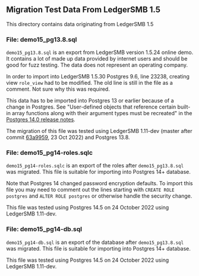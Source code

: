 
## Migration Test Data From LedgerSMB 1.5

This directory contains data originating from LedgerSMB 1.5

### File: demo15_pg13.8.sql

`demo15_pg13.8.sql` is an export from LedgerSMB version 1.5.24 online demo. It contains a lot of made up data provided by internet users and should be good for fuzz testing.  The data does not represent an operating company.

In order to import into LedgerSMB 1.5.30 Postgres 9.6, line 23238, creating view `role_view` had to be modified.  The old line is still in the file as a comment.  Not sure why this was required.

This data has to be imported into Postgres 13 or earlier because of a change in Postgres. See "User-defined objects that reference certain built-in array functions along with their argument types must be recreated"
in the [Postgres 14.0 release notes](https://www.postgresql.org/docs/release/14.0/).

The migration of this file was tested using LedgerSMB 1.11-dev (master after commit [63a9959](https://github.com/ledgersmb/LedgerSMB/commit/63a9959d9e15e5221b11e4aa41160089f1c33400), 23 Oct 2022) and Postgres 13.8.

### File: demo15_pg14-roles.sqlc

`demo15_pg14-roles.sqlc` is an export of the roles after `demo15_pg13.8.sql` was migrated. This file is suitable for importing into Postgres 14+ database.

Note that Postgres 14 changed password encryption defaults.  To import this file you may need to comment out the lines starting with `CREATE ROLE postgres` and `ALTER ROLE postgres` or otherwise handle the security change.

This file was tested using Postgres 14.5 on 24 October 2022 using LedgerSMB 1.11-dev.

### File: demo15_pg14-db.sql

`demo15_pg14-db.sql` is an export of the database after `demo15_pg13.8.sql` was migrated. This file is suitable for importing into Postgres 14+ database.

This file was tested using Postgres 14.5 on 24 October 2022 using LedgerSMB 1.11-dev.

